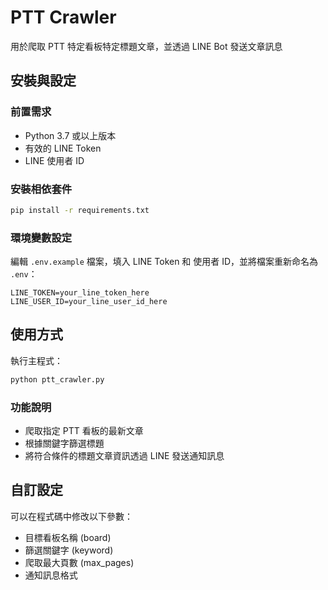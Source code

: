 # PTT Crawler

用於爬取 PTT 特定看板特定標題文章，並透過 LINE Bot 發送文章訊息

## 安裝與設定

### 前置需求

- Python 3.7 或以上版本
- 有效的 LINE Token
- LINE 使用者 ID

### 安裝相依套件

```bash
pip install -r requirements.txt
```

### 環境變數設定

編輯 `.env.example` 檔案，填入 LINE Token 和 使用者 ID，並將檔案重新命名為 `.env`：

```
LINE_TOKEN=your_line_token_here
LINE_USER_ID=your_line_user_id_here
```

## 使用方式

執行主程式：

```bash
python ptt_crawler.py
```

### 功能說明

- 爬取指定 PTT 看板的最新文章
- 根據關鍵字篩選標題
- 將符合條件的標題文章資訊透過 LINE 發送通知訊息

## 自訂設定

可以在程式碼中修改以下參數：

- 目標看板名稱 (board)
- 篩選關鍵字 (keyword)
- 爬取最大頁數 (max_pages)
- 通知訊息格式
